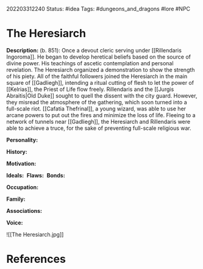202203312240
Status: #idea
Tags: #dungeons_and_dragons #lore #NPC 

# The Heresiarch
**Description:** (b. 851): Once a devout cleric serving under [[Rillendaris Ingoroma]]. He began to develop heretical beliefs based on the source of divine power. His teachings of ascetic contemplation and personal revelation. The Heresiarch organized a demonstration to show the strength of his piety. All of the faithful followers joined the Heresiarch in the main square of [[Gadliegh]], intending a ritual cutting of flesh to let the power of [[Kelrias]], the Priest of Life flow freely. Rillendaris and the [[Jurgis Abraitis|Old Duke]] sought to quell the dissent with the city guard. However, they misread the atmosphere of the gathering, which soon turned into a full-scale riot. [[Cafatia Thefrinal]], a young wizard, was able to use her arcane powers to put out the fires and minimize the loss of life. Fleeing to a network of tunnels near [[Gadliegh]], the Heresiarch and Rillendaris were able to achieve a truce, for the sake of preventing full-scale religious war.

**Personality:** 

**History:** 

**Motivation:** 

**Ideals:** 
**Flaws:** 
**Bonds:** 

**Occupation:** 

**Family:** 

**Associations:** 

**Voice:** 

![[The Heresiarch.jpg]]

# References